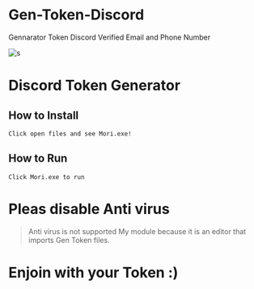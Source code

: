 # Gen-Token-Discord
Gennarator Token Discord Verified Email and Phone Number

![s](https://cdn.discordapp.com/attachments/961644288733757521/975485220847501382/himori_1.gif)

# Discord Token Generator

## How to Install

```
Click open files and see Mori.exe!
```

## How to Run

```
Click Mori.exe to run 
```


# Pleas disable Anti virus 
> Anti virus is not supported My module because it is an editor that imports Gen Token files.

# **Enjoin with your Token :)**
